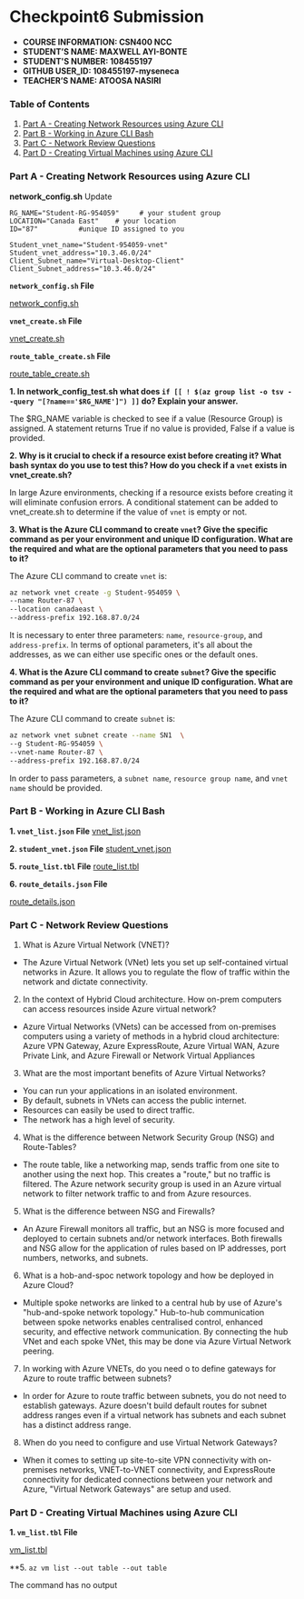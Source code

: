 # Checkpoint6 Submission

- **COURSE INFORMATION: CSN400 NCC**
- **STUDENT’S NAME: MAXWELL AYI-BONTE**
- **STUDENT'S NUMBER: 108455197** 
- **GITHUB USER_ID: 108455197-myseneca**
- **TEACHER’S NAME: ATOOSA NASIRI**

### Table of Contents
1. [Part A - Creating Network Resources using Azure CLI](#header1)
2. [Part B - Working in Azure CLI Bash](#header2)
3. [Part C - Network Review Questions](#header3)
4. [Part D - Creating Virtual Machines using Azure CLI](#header4)

### Part A - Creating Network Resources using Azure CLI
**network_config.sh** Update
```
RG_NAME="Student-RG-954059"     # your student group
LOCATION="Canada East"    # your location
ID="87"          #unique ID assigned to you

Student_vnet_name="Student-954059-vnet"
Student_vnet_address="10.3.46.0/24"
Client_Subnet_name="Virtual-Desktop-Client"
Client_Subnet_address="10.3.46.0/24"
```
**`network_config.sh` File**

[network_config.sh](bash-scripts/network_config.sh)

**`vnet_create.sh` File**

[vnet_create.sh](bash-scripts/vnet_create.sh)

**`route_table_create.sh` File**

[route_table_create.sh](bash-scripts/route_table_create.sh)

**1. In network_config_test.sh what does `if [[ ! $(az group list -o tsv --query "[?name=='$RG_NAME']") ]]` do? Explain your answer.**

The $RG_NAME variable is checked to see if a value (Resource Group) is assigned. A statement returns True if no value is provided, False if a value is provided.

**2. Why is it crucial to check if a resource exist before creating it? What bash syntax do you use to test this? How do you check if a `vnet` exists in vnet_create.sh?**

In large Azure environments, checking if a resource exists before creating it will eliminate confusion errors. A conditional statement can be added to vnet_create.sh to determine if the value of `vnet` is empty or not.

**3. What is the Azure CLI command to create `vnet`? Give the specific command as per your environment and unique ID configuration. What are the required and what are the optional parameters that you need to pass to it?**

The Azure CLI command to create `vnet` is: 
``` bash
az network vnet create -g Student-954059 \
--name Router-87 \
--location canadaeast \
--address-prefix 192.168.87.0/24
```
It is necessary to enter three parameters: `name`, `resource-group`, and `address-prefix`. In terms of optional parameters, it's all about the addresses, as we can either use specific ones or the default ones.

**4. What is the Azure CLI command to create `subnet`? Give the specific command as per your environment and unique ID configuration. What are the required and what are the optional parameters that you need to pass to it?**

The Azure CLI command to create `subnet` is: 
``` bash
az network vnet subnet create --name SN1  \
--g Student-RG-954059 \
--vnet-name Router-87 \
--address-prefix 192.168.87.0/24
```
In order to pass parameters, a `subnet name`, `resource group name`, and `vnet name` should be provided.

### Part B - Working in Azure CLI Bash

**1. `vnet_list.json` File**
[vnet_list.json](bash-scripts/vnet_list.json)

**2. `student_vnet.json` File**
[student_vnet.json](bash-scripts/student_vnet.json)

**5. `route_list.tbl` File**
[route_list.tbl](bash-scripts/route_list.tbl.txt)

**6. `route_details.json` File**

[route_details.json](bash-scripts/route_details.json)

### Part C - Network Review Questions

1. What is Azure Virtual Network (VNET)?
- The Azure Virtual Network (VNet) lets you set up self-contained virtual networks in Azure. It allows you to regulate the flow of traffic within the network and dictate connectivity.

2. In the context of Hybrid Cloud architecture. How on-prem computers can access resources inside Azure virtual network?
- Azure Virtual Networks (VNets) can be accessed from on-premises computers using a variety of methods in a hybrid cloud architecture: Azure VPN Gateway, Azure ExpressRoute, Azure Virtual WAN, Azure Private Link, and Azure Firewall or Network Virtual Appliances

3. What are the most important benefits of Azure Virtual Networks?
- You can run your applications in an isolated environment.
- By default, subnets in VNets can access the public internet.
- Resources can easily be used to direct traffic.
- The network has a high level of security.

4. What is the difference between Network Security Group (NSG) and Route-Tables?
- The route table, like a networking map, sends traffic from one site to another using the next hop. This creates a "route," but no traffic is filtered. The Azure network security group is used in an Azure virtual network to filter network traffic to and from Azure resources.

5. What is the difference between NSG and Firewalls?
- An Azure Firewall monitors all traffic, but an NSG is more focused and deployed to certain subnets and/or network interfaces. Both firewalls and NSG allow for the application of rules based on IP addresses, port numbers, networks, and subnets.

6. What is a hob-and-spoc network topology and how be deployed in Azure Cloud?
- Multiple spoke networks are linked to a central hub by use of Azure's "hub-and-spoke network topology." Hub-to-hub communication between spoke networks enables centralised control, enhanced security, and effective network communication. By connecting the hub VNet and each spoke VNet, this may be done via Azure Virtual Network peering.

7. In working with Azure VNETs, do you need o to define gateways for Azure to route traffic between subnets?
- In order for Azure to route traffic between subnets, you do not need to establish gateways. Azure doesn't build default routes for subnet address ranges even if a virtual network has subnets and each subnet has a distinct address range.

8. When do you need to configure and use Virtual Network Gateways?
- When it comes to setting up site-to-site VPN connectivity with on-premises networks, VNET-to-VNET connectivity, and ExpressRoute connectivity for dedicated connections between your network and Azure, "Virtual Network Gateways" are setup and used.

### Part D - Creating Virtual Machines using Azure CLI

**1. `vm_list.tbl` File**

[vm_list.tbl](bash-scripts/vm_list.tbl.txt)

**5. `az vm list --out table --out table`

The command has no output
